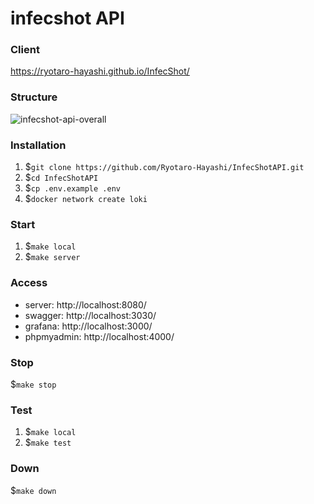 # infecshot API

### Client
https://ryotaro-hayashi.github.io/InfecShot/

### Structure
![infecshot-api-overall](https://user-images.githubusercontent.com/53222150/120919636-9c823c00-c6f5-11eb-970b-e29538a826ba.png)


### Installation
1. $`git clone https://github.com/Ryotaro-Hayashi/InfecShotAPI.git`
2. $`cd InfecShotAPI`
3. $`cp .env.example .env`
4. $`docker network create loki`

### Start
1. $`make local`
2. $`make server`

### Access
* server: http://localhost:8080/
* swagger: http://localhost:3030/
* grafana: http://localhost:3000/
* phpmyadmin: http://localhost:4000/

### Stop
$`make stop`

### Test
1. $`make local`
2. $`make test`

### Down
$`make down`
